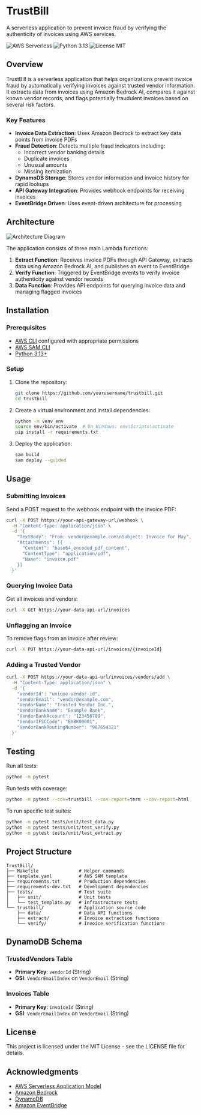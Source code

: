 # TrustBill

A serverless application to prevent invoice fraud by verifying the authenticity of invoices using AWS services.

![AWS Serverless](https://img.shields.io/badge/AWS-Serverless-orange)
![Python 3.13](https://img.shields.io/badge/Python-3.13-blue)
![License MIT](https://img.shields.io/badge/License-MIT-green)

## Overview

TrustBill is a serverless application that helps organizations prevent invoice fraud by automatically verifying invoices against trusted vendor information. It extracts data from invoices using Amazon Bedrock AI, compares it against known vendor records, and flags potentially fraudulent invoices based on several risk factors.

### Key Features

- **Invoice Data Extraction**: Uses Amazon Bedrock to extract key data points from invoice PDFs
- **Fraud Detection**: Detects multiple fraud indicators including:
  - Incorrect vendor banking details
  - Duplicate invoices
  - Unusual amounts
  - Missing itemization
- **DynamoDB Storage**: Stores vendor information and invoice history for rapid lookups
- **API Gateway Integration**: Provides webhook endpoints for receiving invoices
- **EventBridge Driven**: Uses event-driven architecture for processing

## Architecture

![Architecture Diagram](https://via.placeholder.com/800x400?text=TrustBill+Architecture+Diagram)

The application consists of three main Lambda functions:

1. **Extract Function**: Receives invoice PDFs through API Gateway, extracts data using Amazon Bedrock AI, and publishes an event to EventBridge
2. **Verify Function**: Triggered by EventBridge events to verify invoice authenticity against vendor records
3. **Data Function**: Provides API endpoints for querying invoice data and managing flagged invoices

## Installation

### Prerequisites

- [AWS CLI](https://aws.amazon.com/cli/) configured with appropriate permissions
- [AWS SAM CLI](https://docs.aws.amazon.com/serverless-application-model/latest/developerguide/serverless-sam-cli-install.html)
- [Python 3.13+](https://www.python.org/downloads/)

### Setup

1. Clone the repository:

   ```bash
   git clone https://github.com/yourusername/trustbill.git
   cd trustbill
   ```

2. Create a virtual environment and install dependencies:

   ```bash
   python -m venv env
   source env/bin/activate  # On Windows: env\Scripts\activate
   pip install -r requirements.txt
   ```

3. Deploy the application:
   ```bash
   sam build
   sam deploy --guided
   ```

## Usage

### Submitting Invoices

Send a POST request to the webhook endpoint with the invoice PDF:

```bash
curl -X POST https://your-api-gateway-url/webhook \
  -H "Content-Type: application/json" \
  -d '{
    "TextBody": "From: vendor@example.com\nSubject: Invoice for May",
    "Attachments": [{
      "Content": "base64_encoded_pdf_content",
      "ContentType": "application/pdf",
      "Name": "invoice.pdf"
    }]
  }'
```

### Querying Invoice Data

Get all invoices and vendors:

```bash
curl -X GET https://your-data-api-url/invoices
```

### Unflagging an Invoice

To remove flags from an invoice after review:

```bash
curl -X PUT https://your-data-api-url/invoices/{invoiceId}
```

### Adding a Trusted Vendor

```bash
curl -X POST https://your-data-api-url/invoices/vendors/add \
  -H "Content-Type: application/json" \
  -d '{
    "vendorId": "unique-vendor-id",
    "VendorEmail": "vendor@example.com",
    "VendorName": "Trusted Vendor Inc.",
    "VendorBankName": "Example Bank",
    "VendorBankAccount": "123456789",
    "VendorIFSCCode": "EXBK00001",
    "VendorBankRoutingNumber": "987654321"
  }'
```

## Testing

Run all tests:

```bash
python -m pytest
```

Run tests with coverage:

```bash
python -m pytest --cov=trustbill --cov-report=term --cov-report=html
```

To run specific test suites:

```bash
python -m pytest tests/unit/test_data.py
python -m pytest tests/unit/test_verify.py
python -m pytest tests/unit/test_extract.py
```

## Project Structure

```
TrustBill/
├── Makefile               # Helper commands
├── template.yaml          # AWS SAM template
├── requirements.txt       # Production dependencies
├── requirements-dev.txt   # Development dependencies
├── tests/                 # Test suite
│   ├── unit/              # Unit tests
│   └── test_template.py   # Infrastructure tests
└── trustbill/             # Application source code
    ├── data/              # Data API functions
    ├── extract/           # Invoice extraction functions
    └── verify/            # Invoice verification functions
```

## DynamoDB Schema

### TrustedVendors Table

- **Primary Key**: `vendorId` (String)
- **GSI**: `VendorEmailIndex` on `VendorEmail` (String)

### Invoices Table

- **Primary Key**: `invoiceId` (String)
- **GSI**: `VendorEmailIndex` on `VendorEmail` (String)

## License

This project is licensed under the MIT License - see the LICENSE file for details.

## Acknowledgments

- [AWS Serverless Application Model](https://aws.amazon.com/serverless/sam/)
- [Amazon Bedrock](https://aws.amazon.com/bedrock/)
- [DynamoDB](https://aws.amazon.com/dynamodb/)
- [Amazon EventBridge](https://aws.amazon.com/eventbridge/)
